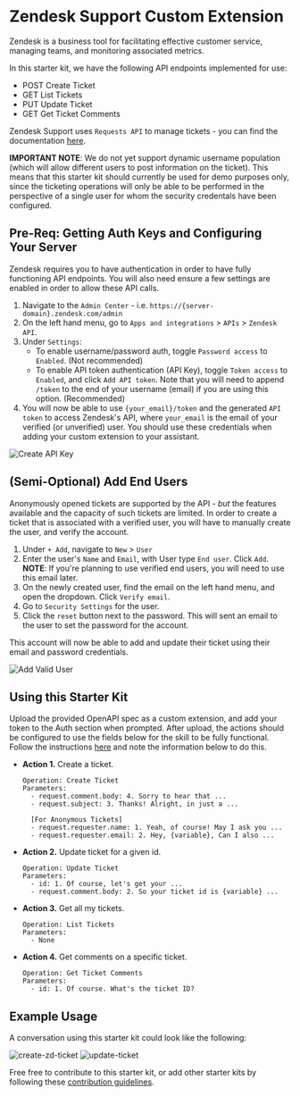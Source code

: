 # Zendesk Support Custom Extension

Zendesk is a business tool for facilitating effective customer service, managing teams, and monitoring associated metrics.

In this starter kit, we have the following API endpoints implemented for use:
- POST Create Ticket
- GET List Tickets
- PUT Update Ticket
- GET Get Ticket Comments

Zendesk Support uses `Requests API` to manage tickets - you can find the documentation [here](https://developer.zendesk.com/api-reference/ticketing/tickets/ticket-requests).

**IMPORTANT NOTE**: We do not yet support dynamic username population (which will allow different users to post information on the ticket). This means that this starter kit should currently be used for demo purposes only, since the ticketing operations will only be able to be performed in the perspective of a single user for whom the security credentals have been configured.

## Pre-Req: Getting Auth Keys and Configuring Your Server
Zendesk requires you to have authentication in order to have fully functioning API endpoints. You will also need ensure a few settings are enabled in order to allow these API calls.

1. Navigate to the `Admin Center` - i.e. `https://{server-domain}.zendesk.com/admin`
1. On the left hand menu, go to `Apps and integrations` > `APIs` > `Zendesk API`.
1. Under `Settings`:
    - To enable username/password auth, toggle `Password access` to `Enabled`. (Not recommended)
    - To enable API token authentication (API Key), toggle `Token access` to `Enabled`, and click `Add API token`. Note that you will need to append `/token` to the end of your username (email) if you are using this option. (Recommended)
1. You will now be able to use `{your_email}/token` and the generated `API token` to access Zendesk's API, where `your_email` is the email of your verified (or unverified) user. You should use these credentials when adding your custom extension to your assistant.

![Create API Key](./assets/create-api-key.gif)<br>

## (Semi-Optional) Add End Users
Anonymously opened tickets are supported by the API - *but* the features available and the capacity of such tickets are limited. In order to create a ticket that is associated with a verified user, you will have to manually create the user, and verify the account. 

1. Under `+ Add`, navigate to `New` > `User`
1. Enter the user's `Name` and `Email`, with User type `End user`. Click `Add`.
  **NOTE**: If you're planning to use verified end users, you will need to use this email later.
1. On the newly created user, find the email on the left hand menu, and open the dropdown. Click `Verify email`.
1. Go to `Security Settings` for the user.
1. Click the `reset` button next to the password. This will sent an email to the user to set the password for the account.

This account will now be able to add and update their ticket using their email and password credentials.

![Add Valid User](./assets/add-valid-user.gif)<br>

## Using this Starter Kit
Upload the provided OpenAPI spec as a custom extension, and add your token to the Auth section when prompted. After upload, the actions should be configured to use the fields below for the skill to be fully functional. Follow the instructions [here](../../README.md#configuring-your-actions-skill-to-use-an-extension) and note the information below to do this.

- **Action 1.** Create a ticket.
    ```
    Operation: Create Ticket
    Parameters:
      - request.comment.body: 4. Sorry to hear that ...
      - request.subject: 3. Thanks! Alright, in just a ...

      [For Anonymous Tickets]
      - request.requester.name: 1. Yeah, of course! May I ask you ...
      - request.requester.email: 2. Hey, {variable}, Can I also ...
    ```

- **Action 2.** Update ticket for a given id.
    ```
    Operation: Update Ticket
    Parameters:
      - id: 1. Of course, let's get your ...
      - request.comment.body: 2. So your ticket id is {variable} ...
    ```

- **Action 3.** Get all my tickets.
    ```
    Operation: List Tickets
    Parameters:
      - None
    ```

- **Action 4.** Get comments on a specific ticket.
    ```
    Operation: Get Ticket Comments
    Parameters:
      - id: 1. Of course. What's the ticket ID?
    ```

## Example Usage
A conversation using this starter kit could look like the following:<br>

![create-zd-ticket](./assets/create-zd-ticket.gif)
![update-ticket](./assets/update-ticket.gif)

Free free to contribute to this starter kit, or add other starter kits by following these [contribution guidelines](../../docs/CONTRIBUTING.md).